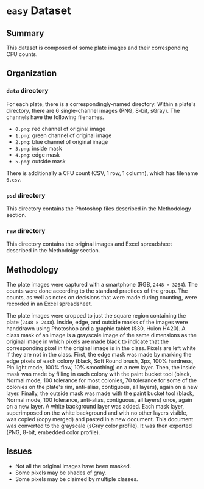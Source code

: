 # `easy` Dataset

## Summary

This dataset is composed of some plate images and their corresponding CFU counts.

## Organization

### `data` directory

For each plate, there is a correspondingly-named directory. Within a plate's directory, there are 6 single-channel images (PNG, 8-bit, sGray). The channels have the following filenames.

* `0.png`: red channel of original image
* `1.png`: green channel of original image
* `2.png`: blue channel of original image
* `3.png`: inside mask
* `4.png`: edge mask
* `5.png`: outside mask

There is additionally a CFU count (CSV, 1 row, 1 column), which has filename `6.csv`.

### `psd` directory

This directory contains the Photoshop files described in the Methodology section.

### `raw` directory

This directory contains the original images and Excel spreadsheet described in the Methodolgy section.

## Methodology

The plate images were captured with a smartphone (RGB, `2448 × 3264`). The counts were done according to the standard practices of the group. The counts, as well as notes on decisions that were made during counting, were recorded in an Excel spreadsheet.

The plate images were cropped to just the square region containing the plate (`2448 × 2448`). Inside, edge, and outside masks of the images were handdrawn using Photoshop and a graphic tablet ($30, Huion H420). A class mask of an image is a grayscale image of the same dimensions as the original image in which pixels are made black to indicate that the corresponding pixel in the original image is in the class. Pixels are left white if they are not in the class. First, the edge mask was made by marking the edge pixels of each colony (black, Soft Round brush, 3px, 100% hardness, Pin light mode, 100% flow, 10% smoothing) on a new layer. Then, the inside mask was made by filling in each colony with the paint bucket tool (black, Normal mode, 100 tolerance for most colonies, 70 tolerance for some of the colonies on the plate's rim, anti-alias, contiguous, all layers), again on a new layer. Finally, the outside mask was made with the paint bucket tool (black, Normal mode, 100 tolerance, anti-alias, contiguous, all layers) once, again on a new layer. A white background layer was added. Each mask layer, superimposed on the white background and with no other layers visible, was copied (copy merged) and pasted in a new document. This document was converted to the grayscale (sGray color profile). It was then exported (PNG, 8-bit, embedded color profile).

## Issues

* Not all the original images have been masked.
* Some pixels may be shades of gray.
* Some pixels may be claimed by multiple classes.
